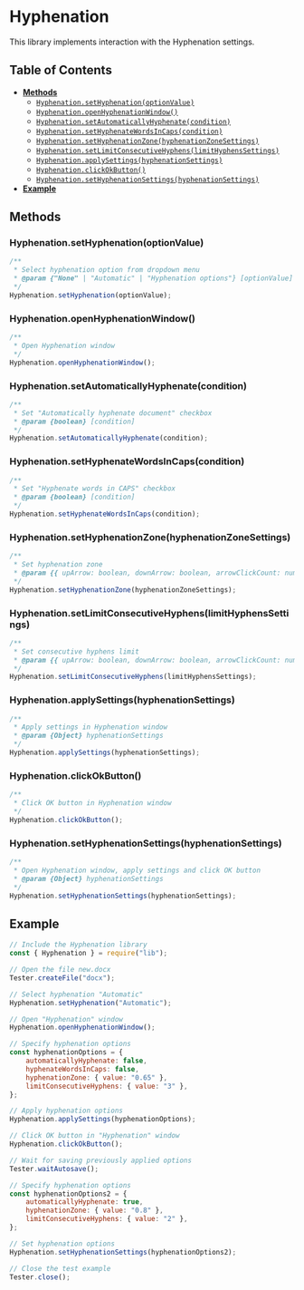 # Hyphenation

This library implements interaction with the Hyphenation settings.

## Table of Contents

-   [**Methods**](#methods)
    -   [`Hyphenation.setHyphenation(optionValue)`](#hyphenationsethyphenationoptionvalue)
    -   [`Hyphenation.openHyphenationWindow()`](#hyphenationopenhyphenationwindow)
    -   [`Hyphenation.setAutomaticallyHyphenate(condition)`](#hyphenationsetautomaticallyhyphenatecondition)
    -   [`Hyphenation.setHyphenateWordsInCaps(condition)`](#hyphenationsethyphenatewordsincapscondition)
    -   [`Hyphenation.setHyphenationZone(hyphenationZoneSettings)`](#hyphenationsethyphenationzonehyphenationzonesettings)
    -   [`Hyphenation.setLimitConsecutiveHyphens(limitHyphensSettings)`](#hyphenationsetlimitconsecutivehyphenslimithyphenssettings)
    -   [`Hyphenation.applySettings(hyphenationSettings)`](#hyphenationapplysettingshyphenationsettings)
    -   [`Hyphenation.clickOkButton()`](#Hyphenationclickokbutton)
    -   [`Hyphenation.setHyphenationSettings(hyphenationSettings)`](#hyphenationsethyphenationsettingshyphenationsettings)
-   [**Example**](#example)

## Methods

### Hyphenation.setHyphenation(optionValue)

```javascript
/**
 * Select hyphenation option from dropdown menu
 * @param {"None" | "Automatic" | "Hyphenation options"} [optionValue]
 */
Hyphenation.setHyphenation(optionValue);
```

### Hyphenation.openHyphenationWindow()

```javascript
/**
 * Open Hyphenation window
 */
Hyphenation.openHyphenationWindow();
```

### Hyphenation.setAutomaticallyHyphenate(condition)

```javascript
/**
 * Set "Automatically hyphenate document" checkbox
 * @param {boolean} [condition]
 */
Hyphenation.setAutomaticallyHyphenate(condition);
```

### Hyphenation.setHyphenateWordsInCaps(condition)

```javascript
/**
 * Set "Hyphenate words in CAPS" checkbox
 * @param {boolean} [condition]
 */
Hyphenation.setHyphenateWordsInCaps(condition);
```

### Hyphenation.setHyphenationZone(hyphenationZoneSettings)

```javascript
/**
 * Set hyphenation zone
 * @param {{ upArrow: boolean, downArrow: boolean, arrowClickCount: number, value: string }} hyphenationZoneSettings
 */
Hyphenation.setHyphenationZone(hyphenationZoneSettings);
```

### Hyphenation.setLimitConsecutiveHyphens(limitHyphensSettings)

```javascript
/**
 * Set consecutive hyphens limit
 * @param {{ upArrow: boolean, downArrow: boolean, arrowClickCount: number, value: string }} limitHyphensSettings
 */
Hyphenation.setLimitConsecutiveHyphens(limitHyphensSettings);
```

### Hyphenation.applySettings(hyphenationSettings)

```javascript
/**
 * Apply settings in Hyphenation window
 * @param {Object} hyphenationSettings
 */
Hyphenation.applySettings(hyphenationSettings);
```

### Hyphenation.clickOkButton()

```javascript
/**
 * Click OK button in Hyphenation window
 */
Hyphenation.clickOkButton();
```

### Hyphenation.setHyphenationSettings(hyphenationSettings)

```javascript
/**
 * Open Hyphenation window, apply settings and click OK button
 * @param {Object} hyphenationSettings
 */
Hyphenation.setHyphenationSettings(hyphenationSettings);
```

## Example

```javascript
// Include the Hyphenation library
const { Hyphenation } = require("lib");

// Open the file new.docx
Tester.createFile("docx");

// Select hyphenation "Automatic"
Hyphenation.setHyphenation("Automatic");

// Open "Hyphenation" window
Hyphenation.openHyphenationWindow();

// Specify hyphenation options
const hyphenationOptions = {
    automaticallyHyphenate: false,
    hyphenateWordsInCaps: false,
    hyphenationZone: { value: "0.65" },
    limitConsecutiveHyphens: { value: "3" },
};

// Apply hyphenation options
Hyphenation.applySettings(hyphenationOptions);

// Click OK button in "Hyphenation" window
Hyphenation.clickOkButton();

// Wait for saving previously applied options
Tester.waitAutosave();

// Specify hyphenation options
const hyphenationOptions2 = {
    automaticallyHyphenate: true,
    hyphenationZone: { value: "0.8" },
    limitConsecutiveHyphens: { value: "2" },
};

// Set hyphenation options
Hyphenation.setHyphenationSettings(hyphenationOptions2);

// Close the test example
Tester.close();
```
